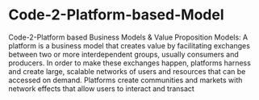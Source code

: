 # Code-2-Platform-based-Model
Code-2-Platform based Business Models & Value Proposition Models: A platform is a business model that creates value by facilitating exchanges between two or more interdependent groups, usually consumers and producers. In order to make these exchanges happen, platforms harness and create large, scalable networks of users and resources that can be accessed on demand.   Platforms create communities and markets with network effects that allow users to interact and transact
